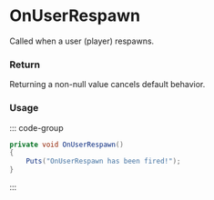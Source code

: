 <Badge type="danger" text="Carbon Compatible"/><Badge type="warning" text="Oxide Compatible"/>
# OnUserRespawn
Called when a user (player) respawns.
### Return
Returning a non-null value cancels default behavior.

### Usage
::: code-group
```csharp [Example]
private void OnUserRespawn()
{
	Puts("OnUserRespawn has been fired!");
}
```
:::
